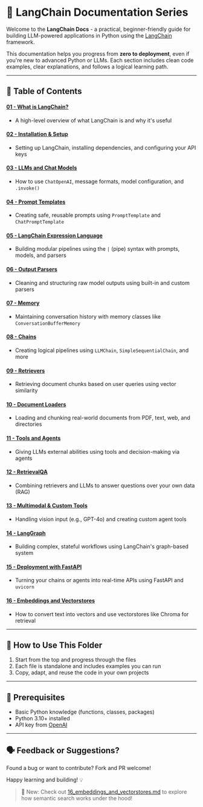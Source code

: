 # 🧠 LangChain Documentation Series

Welcome to the **LangChain Docs** - a practical, beginner-friendly guide for building LLM-powered applications in Python using the [LangChain](https://www.langchain.com/) framework.

This documentation helps you progress from **zero to deployment**, even if you're new to advanced Python or LLMs. Each section includes clean code examples, clear explanations, and follows a logical learning path.

---

## 📘 Table of Contents

#### [01 - What is LangChain?](./01_what_is_langchain.md)

- A high-level overview of what LangChain is and why it's useful

#### [02 - Installation & Setup](./02_installation_and_setup.md)

- Setting up LangChain, installing dependencies, and configuring your API keys

#### [03 - LLMs and Chat Models](./03_llms_and_chat_models.md)

- How to use `ChatOpenAI`, message formats, model configuration, and `.invoke()`

#### [04 - Prompt Templates](./04_prompt_templates.md)

- Creating safe, reusable prompts using `PromptTemplate` and `ChatPromptTemplate`

#### [05 - LangChain Expression Language](./05_langchain_expression_language.md)

- Building modular pipelines using the `|` (pipe) syntax with prompts, models, and parsers

#### [06 - Output Parsers](./06_output_parsers.md)

- Cleaning and structuring raw model outputs using built-in and custom parsers

#### [07 - Memory](./07_memory.md)

- Maintaining conversation history with memory classes like `ConversationBufferMemory`

#### [08 - Chains](./08_chains.md)

- Creating logical pipelines using `LLMChain`, `SimpleSequentialChain`, and more

#### [09 - Retrievers](./09_retrievers.md)

- Retrieving document chunks based on user queries using vector similarity

#### [10 - Document Loaders](./10_document_loaders.md)

- Loading and chunking real-world documents from PDF, text, web, and directories

#### [11 - Tools and Agents](./11_tools_and_agents.md)

- Giving LLMs external abilities using tools and decision-making via agents

#### [12 - RetrievalQA](./12_retrieval_qa.md)

- Combining retrievers and LLMs to answer questions over your own data (RAG)

#### [13 - Multimodal & Custom Tools](./13_multimodal_and_custom_tools.md)

- Handling vision input (e.g., GPT-4o) and creating custom agent tools

#### [14 - LangGraph](./14_langgraph.md)

- Building complex, stateful workflows using LangChain's graph-based system

#### [15 - Deployment with FastAPI](./15_deployment_with_fastapi.md)

- Turning your chains or agents into real-time APIs using FastAPI and `uvicorn`

#### [16 - Embeddings and Vectorstores](./16_embeddings_and_vectorstores.md)
- How to convert text into vectors and use vectorstores like Chroma for retrieval

---

## 🚀 How to Use This Folder

1. Start from the top and progress through the files
2. Each file is standalone and includes examples you can run
3. Copy, adapt, and reuse the code in your own projects

---

## 🧩 Prerequisites

- Basic Python knowledge (functions, classes, packages)
- Python 3.10+ installed
- API key from [OpenAI](https://platform.openai.com)

---

## 🗣️ Feedback or Suggestions?

Found a bug or want to contribute? Fork and PR welcome!

Happy learning and building! 💡

> 📌 New: Check out [16_embeddings_and_vectorstores.md](./16_embeddings_and_vectorstores.md) to explore how semantic search works under the hood!